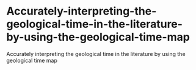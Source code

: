 # Accurately-interpreting-the-geological-time-in-the-literature-by-using-the-geological-time-map
Accurately interpreting the geological time in the literature by using the geological time map
